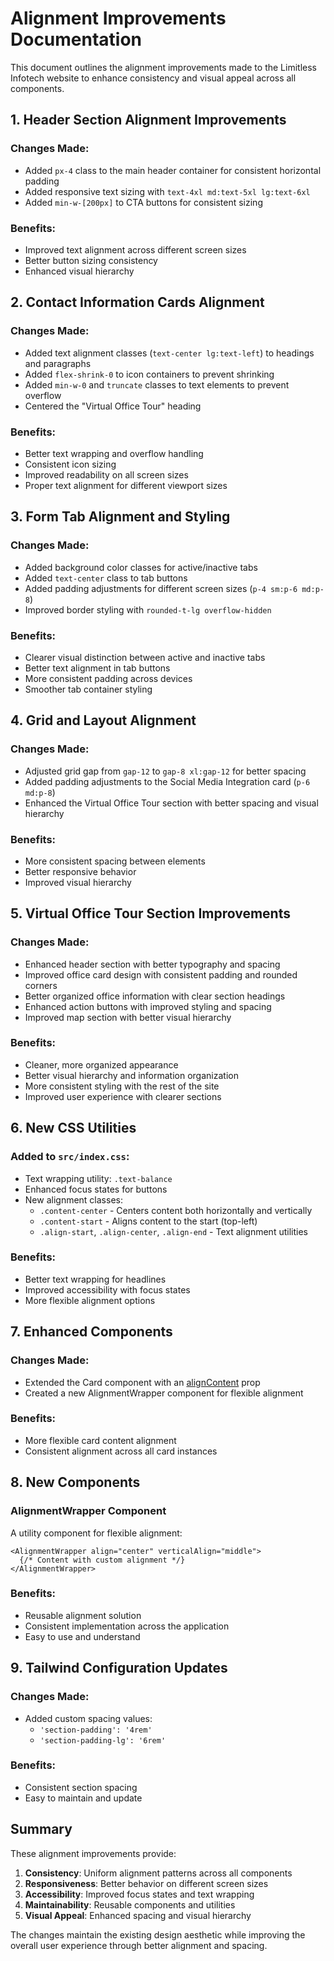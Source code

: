 # Alignment Improvements Documentation

This document outlines the alignment improvements made to the Limitless Infotech website to enhance consistency and visual appeal across all components.

## 1. Header Section Alignment Improvements

### Changes Made:
- Added `px-4` class to the main header container for consistent horizontal padding
- Added responsive text sizing with `text-4xl md:text-5xl lg:text-6xl`
- Added `min-w-[200px]` to CTA buttons for consistent sizing

### Benefits:
- Improved text alignment across different screen sizes
- Better button sizing consistency
- Enhanced visual hierarchy

## 2. Contact Information Cards Alignment

### Changes Made:
- Added text alignment classes (`text-center lg:text-left`) to headings and paragraphs
- Added `flex-shrink-0` to icon containers to prevent shrinking
- Added `min-w-0` and `truncate` classes to text elements to prevent overflow
- Centered the "Virtual Office Tour" heading

### Benefits:
- Better text wrapping and overflow handling
- Consistent icon sizing
- Improved readability on all screen sizes
- Proper text alignment for different viewport sizes

## 3. Form Tab Alignment and Styling

### Changes Made:
- Added background color classes for active/inactive tabs
- Added `text-center` class to tab buttons
- Added padding adjustments for different screen sizes (`p-4 sm:p-6 md:p-8`)
- Improved border styling with `rounded-t-lg overflow-hidden`

### Benefits:
- Clearer visual distinction between active and inactive tabs
- Better text alignment in tab buttons
- More consistent padding across devices
- Smoother tab container styling

## 4. Grid and Layout Alignment

### Changes Made:
- Adjusted grid gap from `gap-12` to `gap-8 xl:gap-12` for better spacing
- Added padding adjustments to the Social Media Integration card (`p-6 md:p-8`)
- Enhanced the Virtual Office Tour section with better spacing and visual hierarchy

### Benefits:
- More consistent spacing between elements
- Better responsive behavior
- Improved visual hierarchy

## 5. Virtual Office Tour Section Improvements

### Changes Made:
- Enhanced header section with better typography and spacing
- Improved office card design with consistent padding and rounded corners
- Better organized office information with clear section headings
- Enhanced action buttons with improved styling and spacing
- Improved map section with better visual hierarchy

### Benefits:
- Cleaner, more organized appearance
- Better visual hierarchy and information organization
- More consistent styling with the rest of the site
- Improved user experience with clearer sections

## 6. New CSS Utilities

### Added to `src/index.css`:
- Text wrapping utility: `.text-balance`
- Enhanced focus states for buttons
- New alignment classes:
  - `.content-center` - Centers content both horizontally and vertically
  - `.content-start` - Aligns content to the start (top-left)
  - `.align-start`, `.align-center`, `.align-end` - Text alignment utilities

### Benefits:
- Better text wrapping for headlines
- Improved accessibility with focus states
- More flexible alignment options

## 7. Enhanced Components

### Changes Made:
- Extended the Card component with an [alignContent](file://c:\Users\FAISAL\Downloads\LimitlessInfotech\src\components\ui\Card-enhanced.tsx#L9-L9) prop
- Created a new AlignmentWrapper component for flexible alignment

### Benefits:
- More flexible card content alignment
- Consistent alignment across all card instances

## 8. New Components

### AlignmentWrapper Component
A utility component for flexible alignment:
```tsx
<AlignmentWrapper align="center" verticalAlign="middle">
  {/* Content with custom alignment */}
</AlignmentWrapper>
```

### Benefits:
- Reusable alignment solution
- Consistent implementation across the application
- Easy to use and understand

## 9. Tailwind Configuration Updates

### Changes Made:
- Added custom spacing values:
  - `'section-padding': '4rem'`
  - `'section-padding-lg': '6rem'`

### Benefits:
- Consistent section spacing
- Easy to maintain and update

## Summary

These alignment improvements provide:

1. **Consistency**: Uniform alignment patterns across all components
2. **Responsiveness**: Better behavior on different screen sizes
3. **Accessibility**: Improved focus states and text wrapping
4. **Maintainability**: Reusable components and utilities
5. **Visual Appeal**: Enhanced spacing and visual hierarchy

The changes maintain the existing design aesthetic while improving the overall user experience through better alignment and spacing.